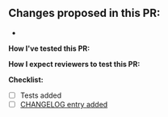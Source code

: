 **Changes proposed in this PR:**  
-
-

**How I've tested this PR:**


**How I expect reviewers to test this PR:**


**Checklist:**
- [ ] Tests added
- [ ] [CHANGELOG entry added](https://github.com/hashicorp/consul-k8s/blob/main/CONTRIBUTING.md#adding-a-changelog-entry) 
